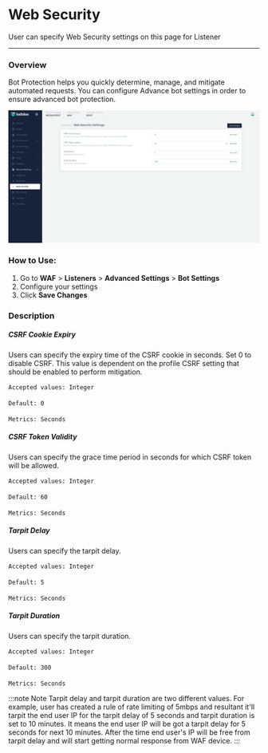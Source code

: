 # Web Security
User can specify Web Security settings on this page for Listener

---

### Overview
Bot Protection helps you quickly determine, manage, and mitigate automated requests. You can configure Advance bot settings in order to ensure advanced bot protection.

![websec](/img/waf/v7/docs/websec.png)

### How to Use:
1. Go to **WAF** > **Listeners** > **Advanced Settings** > **Bot Settings**
2. Configure your settings
3. Click **Save Changes**

### Description 


##### **CSRF Cookie Expiry**

Users can specify the expiry time of the CSRF cookie in seconds. Set 0 to disable CSRF. This value is dependent on the profile CSRF setting that should be enabled to perform mitigation.

    Accepted values: Integer

    Default: 0 

    Metrics: Seconds

##### **CSRF Token Validity**

Users can specify the grace time period in seconds for which CSRF token will be allowed.

    Accepted values: Integer

    Default: 60 

    Metrics: Seconds

##### **Tarpit Delay**

Users can specify the tarpit delay.

    Accepted values: Integer

    Default: 5 

    Metrics: Seconds

##### **Tarpit Duration**

Users can specify the tarpit duration.

    Accepted values: Integer

    Default: 300 

    Metrics: Seconds

:::note Note 
Tarpit delay and tarpit duration are two different values. For example, user has created a rule of rate limiting of 5mbps and resultant it'll tarpit the end user IP for the tarpit delay of 5 seconds and tarpit duration is set to 10 minutes. It means the end user IP will be got a tarpit delay for 5 seconds for next 10 minutes. After the time end user's IP will be free from tarpit delay and will start getting normal response from WAF device.
:::